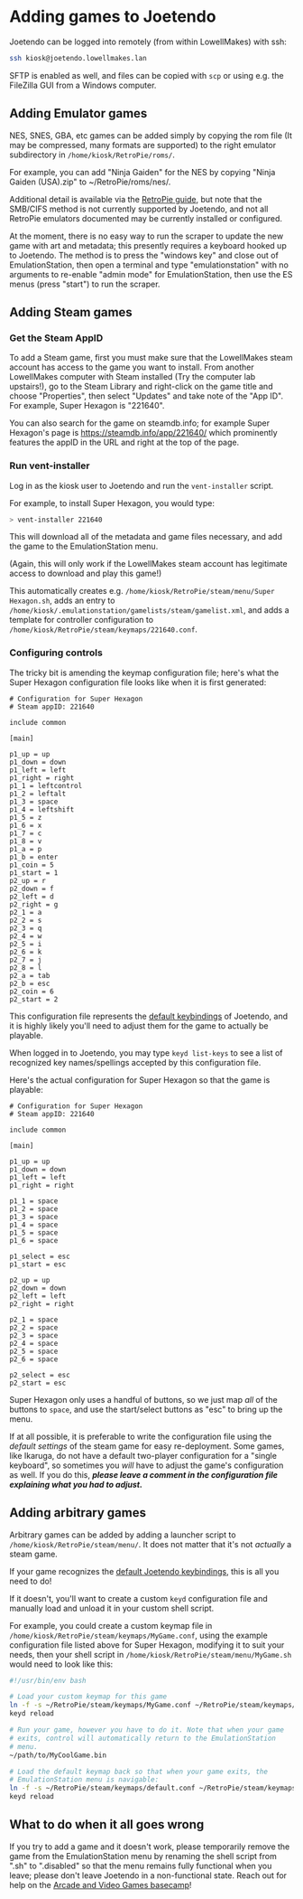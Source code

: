 # Adding games to Joetendo

Joetendo can be logged into remotely (from within LowellMakes) with
ssh:

```sh
ssh kiosk@joetendo.lowellmakes.lan
```

SFTP is enabled as well, and files can be copied with `scp` or using
e.g. the FileZilla GUI from a Windows computer.

## Adding Emulator games

NES, SNES, GBA, etc games can be added simply by copying the rom file
(It may be compressed, many formats are supported) to the right emulator
subdirectory in `/home/kiosk/RetroPie/roms/`.

For example, you can add "Ninja Gaiden" for the NES by copying "Ninja
Gaiden (USA).zip" to ~/RetroPie/roms/nes/.

Additional detail is available via the [RetroPie
guide](https://retropie.org.uk/docs/Transferring-Roms/), but note that
the SMB/CIFS method is not currently supported by Joetendo, and not all
RetroPie emulators documented may be currently installed or configured.

At the moment, there is no easy way to run the scraper to update the
new game with art and metadata; this presently requires a keyboard
hooked up to Joetendo. The method is to press the "windows key" and
close out of EmulationStation, then open a terminal and type
"emulationstation" with no arguments to re-enable "admin mode" for
EmulationStation, then use the ES menus (press "start") to run the
scraper.

## Adding Steam games

### Get the Steam AppID

To add a Steam game, first you must make sure that the LowellMakes
steam account has access to the game you want to install. From another
LowellMakes computer with Steam installed (Try the computer lab
upstairs!), go to the Steam Library and right-click on the game title
and choose "Properties", then select "Updates" and take note of the
"App ID". For example, Super Hexagon is "221640".

You can also search for the game on steamdb.info; for example Super
Hexagon's page is https://steamdb.info/app/221640/ which prominently
features the appID in the URL and right at the top of the page.

### Run vent-installer

Log in as the kiosk user to Joetendo and run the `vent-installer`
script.

For example, to install Super Hexagon, you would type:

```sh
> vent-installer 221640
```

This will download all of the metadata and game files necessary, and
add the game to the EmulationStation menu.

(Again, this will only work if the LowellMakes steam account has
legitimate access to download and play this game!)

This automatically creates e.g. `/home/kiosk/RetroPie/steam/menu/Super
Hexagon.sh`, adds an entry to
`/home/kiosk/.emulationstation/gamelists/steam/gamelist.xml`, and adds
a template for controller configuration to
`/home/kiosk/RetroPie/steam/keymaps/221640.conf`.

### Configuring controls

The tricky bit is amending the keymap configuration file; here's what
the Super Hexagon configuration file looks like when it is first
generated:

```
# Configuration for Super Hexagon
# Steam appID: 221640

include common

[main]

p1_up = up
p1_down = down
p1_left = left
p1_right = right
p1_1 = leftcontrol
p1_2 = leftalt
p1_3 = space
p1_4 = leftshift
p1_5 = z
p1_6 = x
p1_7 = c
p1_8 = v
p1_a = p
p1_b = enter
p1_coin = 5
p1_start = 1
p2_up = r
p2_down = f
p2_left = d
p2_right = g
p2_1 = a
p2_2 = s
p2_3 = q
p2_4 = w
p2_5 = i
p2_6 = k
p2_7 = j
p2_8 = l
p2_a = tab
p2_b = esc
p2_coin = 6
p2_start = 2
```

This configuration file represents the [default
keybindings](https://github.com/LowellMakes/joetendo/blob/main/ipac.rst)
of Joetendo, and it is highly likely you'll need to adjust them for
the game to actually be playable.

When logged in to Joetendo, you may type `keyd list-keys` to see a
list of recognized key names/spellings accepted by this configuration file.

Here's the actual configuration for Super Hexagon so that the game is
playable:

```
# Configuration for Super Hexagon
# Steam appID: 221640

include common

[main]

p1_up = up
p1_down = down
p1_left = left
p1_right = right

p1_1 = space
p1_2 = space
p1_3 = space
p1_4 = space
p1_5 = space
p1_6 = space

p1_select = esc
p1_start = esc

p2_up = up
p2_down = down
p2_left = left
p2_right = right

p2_1 = space
p2_2 = space
p2_3 = space
p2_4 = space
p2_5 = space
p2_6 = space

p2_select = esc
p2_start = esc
```

Super Hexagon only uses a handful of buttons, so we just map *all* of
the buttons to `space`, and use the start/select buttons as
"esc" to bring up the menu.

If at all possible, it is preferable to write the configuration file
using the *default settings* of the steam game for easy
re-deployment. Some games, like Ikaruga, do not have a default
two-player configuration for a "single keyboard", so sometimes you
*will* have to adjust the game's configuration as well. If you do this,
***please leave a comment in the configuration file explaining what you
had to adjust.***


## Adding arbitrary games

Arbitrary games can be added by adding a launcher script to
`/home/kiosk/RetroPie/steam/menu/`.  It does not matter that it's not
*actually* a steam game.

If your game recognizes the [default Joetendo
keybindings](https://github.com/LowellMakes/joetendo/blob/main/ipac.rst),
this is all you need to do!

If it doesn't, you'll want to create a custom `keyd` configuration file
and manually load and unload it in your custom shell script.

For example, you could create a custom keymap file in
`/home/kiosk/RetroPie/steam/keymaps/MyGame.conf`, using the example
configuration file listed above for Super Hexagon, modifying it to suit
your needs, then your shell script in
`/home/kiosk/RetroPie/steam/menu/MyGame.sh` would need to look like
this:

```sh
#!/usr/bin/env bash

# Load your custom keymap for this game
ln -f -s ~/RetroPie/steam/keymaps/MyGame.conf ~/RetroPie/steam/keymaps/active.conf
keyd reload

# Run your game, however you have to do it. Note that when your game
# exits, control will automatically return to the EmulationStation
# menu.
~/path/to/MyCoolGame.bin

# Load the default keymap back so that when your game exits, the
# EmulationStation menu is navigable:
ln -f -s ~/RetroPie/steam/keymaps/default.conf ~/RetroPie/steam/keymaps/active.conf
keyd reload
```

## What to do when it all goes wrong

If you try to add a game and it doesn't work, please temporarily remove
the game from the EmulationStation menu by renaming the shell script
from ".sh" to ".disabled" so that the menu remains fully functional when
you leave; please don't leave Joetendo in a non-functional state. Reach
out for help on the [Arcade and Video Games
basecamp](https://3.basecamp.com/3376147/projects/1248767)!
